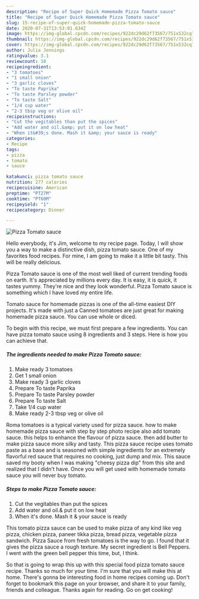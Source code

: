 ```yaml
---
description: "Recipe of Super Quick Homemade Pizza Tomato sauce"
title: "Recipe of Super Quick Homemade Pizza Tomato sauce"
slug: 15-recipe-of-super-quick-homemade-pizza-tomato-sauce
date: 2020-07-31T13:53:01.634Z
image: https://img-global.cpcdn.com/recipes/922dc29d62f73567/751x532cq70/pizza-tomato-sauce-recipe-main-photo.jpg
thumbnail: https://img-global.cpcdn.com/recipes/922dc29d62f73567/751x532cq70/pizza-tomato-sauce-recipe-main-photo.jpg
cover: https://img-global.cpcdn.com/recipes/922dc29d62f73567/751x532cq70/pizza-tomato-sauce-recipe-main-photo.jpg
author: Julia Jennings
ratingvalue: 3.1
reviewcount: 10
recipeingredient:
- "3 tomatoes"
- "1 small onion"
- "3 garlic cloves"
- "To taste Paprika"
- "To taste Parsley powder"
- "To taste Salt"
- "1/4 cup water"
- "2-3 tbsp veg or olive oil"
recipeinstructions:
- "Cut the vegitables than put the spices"
- "Add water and oil.&amp; put it on low heat"
- "When it&#39;s done. Mash it &amp; your sauce is ready"
categories:
- Recipe
tags:
- pizza
- tomato
- sauce

katakunci: pizza tomato sauce 
nutrition: 277 calories
recipecuisine: American
preptime: "PT27M"
cooktime: "PT60M"
recipeyield: "1"
recipecategory: Dinner

---
```



![Pizza Tomato sauce](https://img-global.cpcdn.com/recipes/922dc29d62f73567/751x532cq70/pizza-tomato-sauce-recipe-main-photo.jpg)

Hello everybody, it's Jim, welcome to my recipe page. Today, I will show you a way to make a distinctive dish, pizza tomato sauce. One of my favorites food recipes. For mine, I am going to make it a little bit tasty. This will be really delicious.

Pizza Tomato sauce is one of the most well liked of current trending foods on earth. It's appreciated by millions every day. It is easy, it is quick, it tastes yummy. They're nice and they look wonderful. Pizza Tomato sauce is something which I have loved my entire life.

Tomato sauce for homemade pizzas is one of the all-time easiest DIY projects. It&#39;s made with just a Canned tomatoes are just great for making homemade pizza sauce. You can use whole or diced.


To begin with this recipe, we must first prepare a few ingredients. You can have pizza tomato sauce using 8 ingredients and 3 steps. Here is how you can achieve that.

<!--inarticleads1-->

##### The ingredients needed to make Pizza Tomato sauce:

1. Make ready 3 tomatoes
1. Get 1 small onion
1. Make ready 3 garlic cloves
1. Prepare To taste Paprika
1. Prepare To taste Parsley powder
1. Prepare To taste Salt
1. Take 1/4 cup water
1. Make ready 2-3 tbsp veg or olive oil


Roma tomatoes is a typical variety used for pizza sauce. how to make homemade pizza sauce with step by step photo recipe also add tomato sauce. this helps to enhance the flavour of pizza sauce. then add butter to make pizza sauce more silky and tasty. This pizza sauce recipe uses tomato paste as a base and is seasoned with simple ingredients for an extremely flavorful red sauce that requires no cooking, just dump and mix. This sauce saved my booty when I was making &#34;cheesy pizza dip&#34; from this site and realized that I didn&#39;t have. Once you will get used with homemade tomato sauce you will never buy tomato. 

<!--inarticleads2-->

##### Steps to make Pizza Tomato sauce:

1. Cut the vegitables than put the spices
1. Add water and oil.&amp; put it on low heat
1. When it&#39;s done. Mash it &amp; your sauce is ready


This tomato pizza sauce can be used to make pizza of any kind like veg pizza, chicken pizza, paneer tikka pizza, bread pizza, vegetable pizza sandwich. Pizza Sauce from fresh tomatoes is the way to go. I found that it gives the pizza sauce a rough texture. My secret ingredient is Bell Peppers. I went with the green bell pepper this time, but, I think. 

So that is going to wrap this up with this special food pizza tomato sauce recipe. Thanks so much for your time. I'm sure that you will make this at home. There's gonna be interesting food in home recipes coming up. Don't forget to bookmark this page on your browser, and share it to your family, friends and colleague. Thanks again for reading. Go on get cooking!
